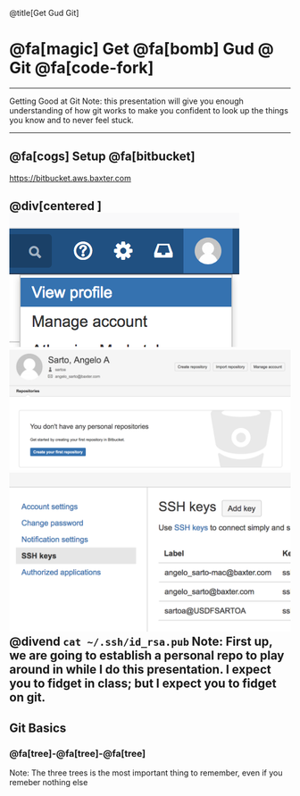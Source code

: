 @title[Get Gud Git]
# @fa[magic] Get  @fa[bomb] Gud  @ Git @fa[code-fork]
---
Getting Good at Git
Note:
this presentation will give you enough understanding of how git works to make you confident to look up the things you know and to never feel stuck.

---
## @fa[cogs] Setup @fa[bitbucket]
https://bitbucket.aws.baxter.com

@div[centered ]
![profile scale-down](./img/profile1.png)
![profile2 scale-down](./img/profile2.png)
![profile3 scale-down](./img/profile3.png)
@divend
`cat ~/.ssh/id_rsa.pub`
Note:
First up, we are going to establish a personal repo to play around in while I do this presentation.  I expect you to fidget in class; but I expect you to fidget on git.
---
## Git Basics
### @fa[tree]-@fa[tree]-@fa[tree]

Note:
The three trees is the most important thing to remember, even if you remeber nothing else

